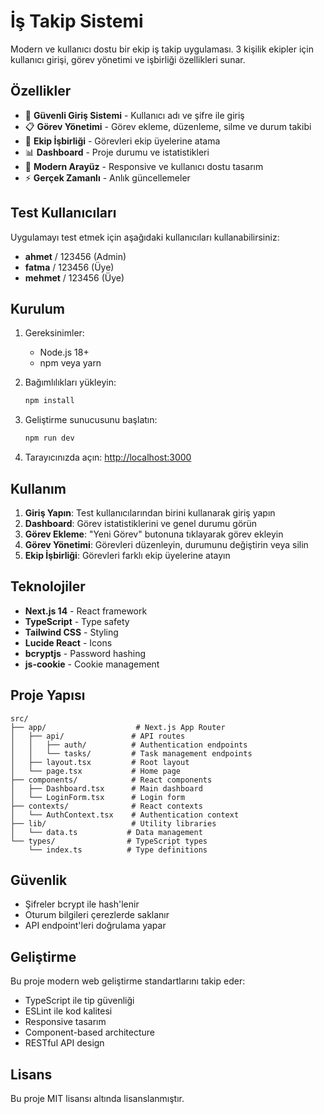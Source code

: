 # İş Takip Sistemi

Modern ve kullanıcı dostu bir ekip iş takip uygulaması. 3 kişilik ekipler için kullanıcı girişi, görev yönetimi ve işbirliği özellikleri sunar.

## Özellikler

- 🔐 **Güvenli Giriş Sistemi** - Kullanıcı adı ve şifre ile giriş
- 📋 **Görev Yönetimi** - Görev ekleme, düzenleme, silme ve durum takibi
- 👥 **Ekip İşbirliği** - Görevleri ekip üyelerine atama
- 📊 **Dashboard** - Proje durumu ve istatistikleri
- 🎨 **Modern Arayüz** - Responsive ve kullanıcı dostu tasarım
- ⚡ **Gerçek Zamanlı** - Anlık güncellemeler

## Test Kullanıcıları

Uygulamayı test etmek için aşağıdaki kullanıcıları kullanabilirsiniz:

- **ahmet** / 123456 (Admin)
- **fatma** / 123456 (Üye)  
- **mehmet** / 123456 (Üye)

## Kurulum

1. Gereksinimler:
   - Node.js 18+ 
   - npm veya yarn

2. Bağımlılıkları yükleyin:
   ```bash
   npm install
   ```

3. Geliştirme sunucusunu başlatın:
   ```bash
   npm run dev
   ```

4. Tarayıcınızda açın: [http://localhost:3000](http://localhost:3000)

## Kullanım

1. **Giriş Yapın**: Test kullanıcılarından birini kullanarak giriş yapın
2. **Dashboard**: Görev istatistiklerini ve genel durumu görün
3. **Görev Ekleme**: "Yeni Görev" butonuna tıklayarak görev ekleyin
4. **Görev Yönetimi**: Görevleri düzenleyin, durumunu değiştirin veya silin
5. **Ekip İşbirliği**: Görevleri farklı ekip üyelerine atayın

## Teknolojiler

- **Next.js 14** - React framework
- **TypeScript** - Type safety
- **Tailwind CSS** - Styling
- **Lucide React** - Icons
- **bcryptjs** - Password hashing
- **js-cookie** - Cookie management

## Proje Yapısı

```
src/
├── app/                    # Next.js App Router
│   ├── api/               # API routes
│   │   ├── auth/          # Authentication endpoints
│   │   └── tasks/         # Task management endpoints
│   ├── layout.tsx         # Root layout
│   └── page.tsx           # Home page
├── components/            # React components
│   ├── Dashboard.tsx      # Main dashboard
│   └── LoginForm.tsx      # Login form
├── contexts/              # React contexts
│   └── AuthContext.tsx    # Authentication context
├── lib/                   # Utility libraries
│   └── data.ts           # Data management
└── types/                # TypeScript types
    └── index.ts          # Type definitions
```

## Güvenlik

- Şifreler bcrypt ile hash'lenir
- Oturum bilgileri çerezlerde saklanır
- API endpoint'leri doğrulama yapar

## Geliştirme

Bu proje modern web geliştirme standartlarını takip eder:

- TypeScript ile tip güvenliği
- ESLint ile kod kalitesi
- Responsive tasarım
- Component-based architecture
- RESTful API design

## Lisans

Bu proje MIT lisansı altında lisanslanmıştır.
